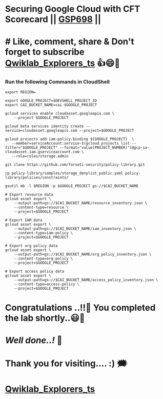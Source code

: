 # Securing Google Cloud with CFT Scorecard || [GSP698](https://www.cloudskillsboost.google/focuses/10437?parent=catalog) ||

# # Like, comment, share & Don't forget to subscribe [Qwiklab_Explorers_ts](https://youtube.com/@titashshil?si=RgamNu1dc9jVIbJN) 👍😄🤝

### Run the following Commands in CloudShell

```
export REGION=
```
```
export GOOGLE_PROJECT=$DEVSHELL_PROJECT_ID
export CAI_BUCKET_NAME=cai-$GOOGLE_PROJECT

gcloud services enable cloudasset.googleapis.com \
    --project $GOOGLE_PROJECT

gcloud beta services identity create --service=cloudasset.googleapis.com --project=$GOOGLE_PROJECT

gcloud projects add-iam-policy-binding ${GOOGLE_PROJECT}  \
   --member=serviceAccount:service-$(gcloud projects list --filter="$GOOGLE_PROJECT" --format="value(PROJECT_NUMBER)")@gcp-sa-cloudasset.iam.gserviceaccount.com \
   --role=roles/storage.admin

git clone https://github.com/forseti-security/policy-library.git

cp policy-library/samples/storage_denylist_public.yaml policy-library/policies/constraints/

gsutil mb -l $REGION -p $GOOGLE_PROJECT gs://$CAI_BUCKET_NAME

# Export resource data
gcloud asset export \
    --output-path=gs://$CAI_BUCKET_NAME/resource_inventory.json \
    --content-type=resource \
    --project=$GOOGLE_PROJECT

# Export IAM data
gcloud asset export \
    --output-path=gs://$CAI_BUCKET_NAME/iam_inventory.json \
    --content-type=iam-policy \
    --project=$GOOGLE_PROJECT

# Export org policy data
gcloud asset export \
    --output-path=gs://$CAI_BUCKET_NAME/org_policy_inventory.json \
    --content-type=org-policy \
    --project=$GOOGLE_PROJECT

# Export access policy data
gcloud asset export \
    --output-path=gs://$CAI_BUCKET_NAME/access_policy_inventory.json \
    --content-type=access-policy \
    --project=$GOOGLE_PROJECT
```

# Congratulations ..!!🎉  You completed the lab shortly..😃💯

# *Well done..!* 👏

# Thank you for visiting.... :) 🗯️

# [Qwiklab_Explorers_ts](https://youtube.com/@titashshil?si=RgamNu1dc9jVIbJN)
